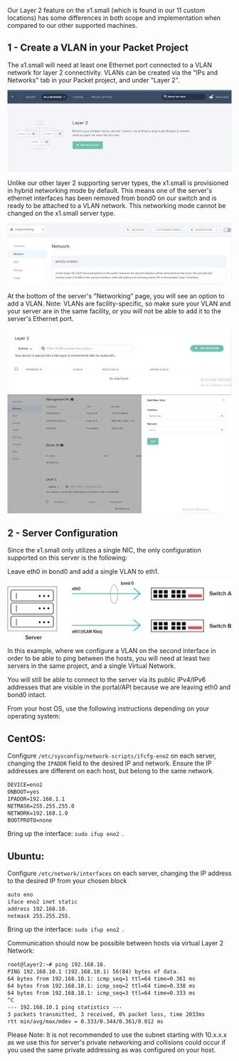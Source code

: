 <!--<meta>
{
    "title":"Layer 2 on x1.small",
    "description":"How to configure layer 2 on x1.small",
    "date": "2019/10/25",
    "tag":["layer 2", "networking", "advanced", "x1.small"]
}
</meta>-->

Our Layer 2 feature on the x1.small (which is found in our 11 custom locations) has some differences in both scope and implementation when compared to our other supported machines.

## 1 - Create a VLAN in your Packet Project

The x1.small will need at least one Ethernet port connected to a VLAN network for layer 2
connectivity. VLANs can be created via the "IPs and Networks" tab in your Packet project,
and under "Layer 2".

![create-vlan](/images/layer-2-on-x1.small/create_vlan.jpg)

Unlike our other layer 2 supporting server types, the x1.small is provisioned in hybrid
networking mode by default. This means one of the server's ethernet interfaces has been
removed from bond0 on our switch and is ready to be attached to a VLAN network. This
networking mode cannot be changed on the x1.small server type.

![hybrid_mode](/images/layer-2-on-x1.small/hybrid_mode.jpg)

At the bottom of the server's "Networking" page, you will see an option to add a VLAN. Note: VLANs are facility-specific, so make sure your VLAN and your server are in the same facility, or you will not be able to add it to the server's Ethernet port.

![add_a_vlan](/images/layer-2-on-x1.small/add_a_vlan.jpg)
![add_a_vlan_2](/images/layer-2-on-x1.small/add_a_vlan_2.jpg)


## 2 - Server Configuration

Since the x1.small only utilizes a single NIC, the only configuration supported on this server
is the following:

Leave eth0 in bond0 and add a single VLAN to eth1.

![server-config](/images/layer-2-on-x1.small/server-config.png)

In this example, where we configure a VLAN on the second interface in order to be able to ping between the hosts, you will need at least two servers in the same project, and a single Virtual Network.  

You will still be able to connect to the server via its public IPv4/IPv6 addresses that are visible in the portal/API because we are leaving eth0 and bond0 intact.

From your host OS, use the following instructions depending on your operating system:

## CentOS:

Configure `/etc/sysconfig/network-scripts/ifcfg-eno2`  on each server, changing the `IPADDR`  field to the desired IP and network. Ensure the IP addresses are different on each host, but belong to the same network.

```
DEVICE=eno2
ONBOOT=yes
IPADDR=192.168.1.1
NETMASK=255.255.255.0
NETWORK=192.168.1.0
BOOTPROTO=none
```

Bring up the interface: `sudo ifup eno2 `.

## Ubuntu:

Configure `/etc/network/interfaces`  on each server, changing the IP address to the desired IP from your chosen block

```
auto eno
iface eno2 inet static
address 192.168.10.
netmask 255.255.255.
```

Bring up the interface: `sudo ifup eno2 `.

Communication should now be possible between hosts via virtual Layer 2 Network:

```
root@layer2:~# ping 192.168.10.
PING 192.168.10.1 (192.168.10.1) 56(84) bytes of data.
64 bytes from 192.168.10.1: icmp_seq=1 ttl=64 time=0.361 ms
64 bytes from 192.168.10.1: icmp_seq=2 ttl=64 time=0.338 ms
64 bytes from 192.168.10.1: icmp_seq=3 ttl=64 time=0.333 ms
^C
--- 192.168.10.1 ping statistics ---
3 packets transmitted, 3 received, 0% packet loss, time 2033ms
rtt min/avg/max/mdev = 0.333/0.344/0.361/0.012 ms
```

Please Note: It is not recommended to use the subnet starting with 10.x.x.x as we use this for server's private networking and collisions could occur if you used the same private addressing as was configured on your host.